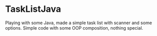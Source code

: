 # TaskListJava
Playing with some Java, made a simple task list with scanner and some options.
Simple code with some OOP composition, nothing special.
